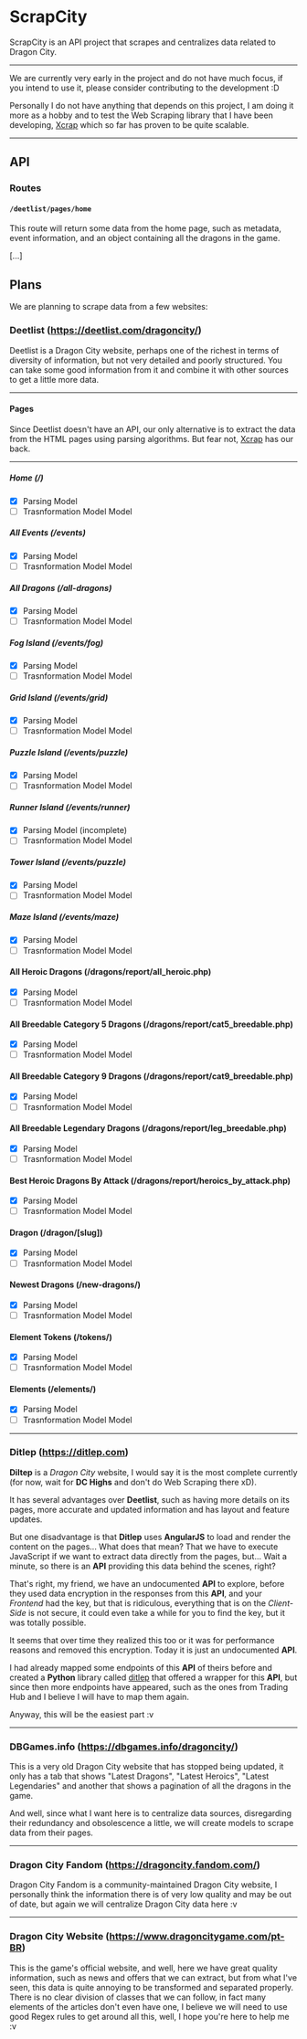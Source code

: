 # ScrapCity

ScrapCity is an API project that scrapes and centralizes data related to Dragon City.

---

We are currently very early in the project and do not have much focus, if you intend to use it, please consider contributing to the development :D

Personally I do not have anything that depends on this project, I am doing it more as a hobby and to test the Web Scraping library that I have been developing, [Xcrap](https://github.com/1Marcuth/xcrap) which so far has proven to be quite scalable.

---

## API

### Routes

#### `/deetlist/pages/home`

This route will return some data from the home page, such as metadata, event information, and an object containing all the dragons in the game.

[...]

## Plans

We are planning to scrape data from a few websites:

### Deetlist (https://deetlist.com/dragoncity/)

Deetlist is a Dragon City website, perhaps one of the richest in terms of diversity of information, but not very detailed and poorly structured. You can take some good information from it and combine it with other sources to get a little more data.

---

#### Pages

Since Deetlist doesn't have an API, our only alternative is to extract the data from the HTML pages using parsing algorithms. But fear not, [Xcrap](https://github.com/1Marcuth/xcrap) has our back.

---

##### Home (/)
- [x] Parsing Model
- [ ] Trasnformation Model Model

##### All Events (/events)
- [x] Parsing Model
- [ ] Trasnformation Model Model

##### All Dragons (/all-dragons)
- [x] Parsing Model
- [ ] Trasnformation Model Model

##### Fog Island (/events/fog)
- [x] Parsing Model
- [ ] Trasnformation Model Model

##### Grid Island (/events/grid)
- [x] Parsing Model
- [ ] Trasnformation Model Model

##### Puzzle Island (/events/puzzle)
- [x] Parsing Model
- [ ] Trasnformation Model Model

##### Runner Island (/events/runner)
- [x] Parsing Model (incomplete)
- [ ] Trasnformation Model Model

##### Tower Island (/events/puzzle)
- [x] Parsing Model
- [ ] Trasnformation Model Model

##### Maze Island (/events/maze)
- [x] Parsing Model
- [ ] Trasnformation Model Model

#### All Heroic Dragons (/dragons/report/all_heroic.php)
- [x] Parsing Model
- [ ] Trasnformation Model Model

#### All Breedable Category 5 Dragons (/dragons/report/cat5_breedable.php)
- [x] Parsing Model
- [ ] Trasnformation Model Model

#### All Breedable Category 9 Dragons (/dragons/report/cat9_breedable.php)
- [x] Parsing Model
- [ ] Trasnformation Model Model

#### All Breedable Legendary Dragons (/dragons/report/leg_breedable.php)
- [x] Parsing Model
- [ ] Trasnformation Model Model

#### Best Heroic Dragons By Attack (/dragons/report/heroics_by_attack.php)
- [x] Parsing Model
- [ ] Trasnformation Model Model

#### Dragon (/dragon/[slug])
- [x] Parsing Model
- [ ] Trasnformation Model Model

#### Newest Dragons (/new-dragons/)
- [x] Parsing Model
- [ ] Trasnformation Model Model

#### Element Tokens (/tokens/)
- [x] Parsing Model
- [ ] Trasnformation Model Model

#### Elements (/elements/)
- [x] Parsing Model
- [ ] Trasnformation Model Model

---

### Ditlep (https://ditlep.com)

**Diltep** is a *Dragon City* website, I would say it is the most complete currently (for now, wait for **DC Highs** and don't do Web Scraping there xD).

It has several advantages over **Deetlist**, such as having more details on its pages, more accurate and updated information and has layout and feature updates.

But one disadvantage is that **Ditlep** uses **AngularJS** to load and render the content on the pages... What does that mean? That we have to execute JavaScript if we want to extract data directly from the pages, but... Wait a minute, so there is an **API** providing this data behind the scenes, right?

That's right, my friend, we have an undocumented **API** to explore, before they used data encryption in the responses from this **API**, and your *Frontend* had the key, but that is ridiculous, everything that is on the *Client-Side* is not secure, it could even take a while for you to find the key, but it was totally possible.

It seems that over time they realized this too or it was for performance reasons and removed this encryption. Today it is just an undocumented **API**.

I had already mapped some endpoints of this **API** of theirs before and created a **Python** library called [ditlep](https://github.com/1Marcuth/ditlep) that offered a wrapper for this **API**, but since then more endpoints have appeared, such as the ones from Trading Hub and I believe I will have to map them again.

Anyway, this will be the easiest part :v

---

### DBGames.info (https://dbgames.info/dragoncity/)

This is a very old Dragon City website that has stopped being updated, it only has a tab that shows "Latest Dragons", "Latest Heroics", "Latest Legendaries" and another that shows a pagination of all the dragons in the game.

And well, since what I want here is to centralize data sources, disregarding their redundancy and obsolescence a little, we will create models to scrape data from their pages.

---

### Dragon City Fandom (https://dragoncity.fandom.com/)

Dragon City Fandom is a community-maintained Dragon City website, I personally think the information there is of very low quality and may be out of date, but again we will centralize Dragon City data here :v

---

### Dragon City Website (https://www.dragoncitygame.com/pt-BR)

This is the game's official website, and well, here we have great quality information, such as news and offers that we can extract, but from what I've seen, this data is quite annoying to be transformed and separated properly. There is no clear division of classes that we can follow, in fact many elements of the articles don't even have one, I believe we will need to use good Regex rules to get around all this, well, I hope you're here to help me :v